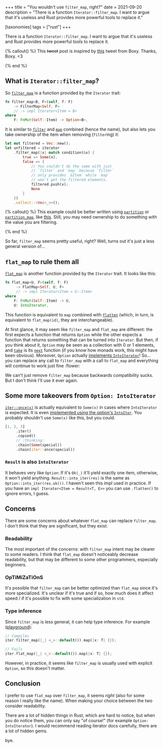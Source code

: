 +++
title = "You wouldn't use `filter_map`, right?"
date = 2021-09-20
description = "There is a function `Iterator::filter_map`. I want to argue that it's useless and Rust provides more powerful tools to replace it."

[taxonomies] 
tags = ["rust"]
+++

There is a function `Iterator::filter_map`. I want to argue that it's useless and Rust provides more powerful tools to replace it.

<!-- more -->

{% callout() %}
This ~~tweet~~ post is inspired by [this] tweet from Boxy. Thanks, Boxy. <3

[this]: https://twitter.com/EllenNyan0214/status/1425911176853139460?s=20
{% end %}

## What is `Iterator::filter_map`?

So [`filter_map`] is a function provided by the `Iterator` trait:

```rust
fn filter_map<B, F>(self, f: F) 
    -> FilterMap<Self, F>
    // -> impl Iterator<Item = B>
where
    F: FnMut(Self::Item) -> Option<B>,
```

It is similar to [`filter`] and [`map`] combined (hence the name), but also lets you take ownership of the item when removing (`filter`ing) it:

```rust
let mut filtered = Vec::new();
let unfiltered = iterator
    .filter_map(|x| match condition(&x) {
        true => Some(x),
        false => {
            // You couldn't do the same with just 
            // `filter` and `map` because `filter` 
            // only provides `&Item` while `map`
            // won't get the filtered elements.
            filtered.push(x);
            None
        }
    })
    .collect::<Vec<_>>();
```

{% callout() %}
This example could be better written using [`partition`] or [`partition_map`], like [this]. Still, you may need ownership to do something with the value you are filtering.

[`partition`]: https://doc.rust-lang.org/nightly/core/iter/trait.Iterator.html#method.partition
[`partition_map`]: https://docs.rs/itertools/0.10.1/itertools/trait.Itertools.html#method.partition_map
[this]: https://play.rust-lang.org/?version=stable&mode=debug&edition=2018&gist=c46656bf42e9f33c70cc53950518081b
{% end %}

So far, `filter_map` seems pretty useful, right? Well, turns out it's just a less general version of...

[`filter_map`]: https://doc.rust-lang.org/std/iter/trait.Iterator.html#method.filter_map
[`filter`]: https://doc.rust-lang.org/std/iter/trait.Iterator.html#method.filter
[`map`]: https://doc.rust-lang.org/std/iter/trait.Iterator.html#method.map

## `flat_map` to rule them all

[`flat_map`] is another function provided by the `Iterator` trait. It looks like this: 

```rust
fn flat_map<U, F>(self, f: F)
     -> FlatMap<Self, U, F>
     // -> impl Iterator<Item = U::Item>
where
    F: FnMut(Self::Item) -> U,
    U: IntoIterator,
```

This function is equivalent to `map` combined with [`flatten`] (which, in turn, is equivalent to `flat_map(id)`, they are interchangeable). 

At first glance, it may seem like `filter_map` and `flat_map` are different: the first expects a function that returns `Option` while the other expects a function that returns something that can be turned into `Iterator`. But then, if you think about it, `Option` may be seen as a collection with 0 or 1 elements, and [`take`] is its [`next`] function (if you know how monads work, this might have been obvious). Moreover, `Option` actually [implements `IntoIterator`]! So... you can replace any call to `filter_map` with a call to `flat_map` and everything will continue to work just fine :flower:

We can't just remove `filter_map` because backwards compatibility sucks. But I don't think I'll use it ever again.

[`flat_map`]: https://doc.rust-lang.org/std/iter/trait.Iterator.html#method.flat_map
[`flatten`]: https://doc.rust-lang.org/std/iter/trait.Iterator.html#method.flatten
[`take`]: https://doc.rust-lang.org/std/option/enum.Option.html#method.take
[`next`]: +https://doc.rust-lang.org/std/iter/trait.Iterator.html#tymethod.next
[implements `IntoIterator`]: https://doc.rust-lang.org/std/option/enum.Option.html#impl-IntoIterator

## Some more takeovers from `Option: IntoIterator`

[`iter::once(x)`] is actually equivalent to `Some(x)` in cases where `IntoIterator` is expected. It is even [implemented using the option's `IntoIter`]. You probably shouldn't use `Some(x)` like this, but you could.

```rust
[1, 2, 3]
     .iter()
     .copied()
     // :thinking:
     .chain(Some(special))
     .chain(iter::once(special))
```

[`iter::once(x)`]: https://doc.rust-lang.org/std/iter/fn.once.html
[implemented using the option's `IntoIter`]: https://github.com/rust-lang/rust/blob/db1fb85cff63ad5fffe435e17128f99f9e1d970c/library/core/src/iter/sources/once.rs#L65

### `Result` is also `IntoIterator`

It behaves very like `Option`: If it's `Ok(_)` it'll yield exactly one item, otherwise, it won't yield anything. `Result::into_iter(res)` is the same as `Option::into_iter(res.ok())`. I haven't seen this impl used in practice. If you have an `impl Iterator<Item = Result<T, E>>` you can use `.flatten()` to ignore errors, I guess.

## Concerns

There are some concerns about whatever `flat_map` can replace `filter_map`. I don't think that they are significant, but they exist.

### Readability

The most important of the concerns: with `filter_map` intent may be clearer to some readers. I think that `flat_map` doesn't noticeably decrease readability, but that may be different to some other programmers, especially beginners.

### OpTiMiZaTiOnS

It's possible that `filter_map` can be better optimized than `flat_map` since it's more specialized. It's unclear if it's true and if so, how much does it affect speed / if it's possible to fix with some specialization in `std`.

### Type inference

Since `filter_map` is less general, it can help type inference. For example ([playground]):

```rust
// Compiles
iter.filter_map(|_| <_>::default()).map(|x: T| {});

// Fails
iter.flat_map(|_| <_>::default()).map(|x: T| {});
```

However, in practice, it seems like `filter_map` is usually used with explicit `Option`, so this doesn't matter.

[playground]: https://play.rust-lang.org/?version=stable&mode=debug&edition=2018&gist=061a524a15d8d9c1d656aceb61949876

## Conclusion

I prefer to use `flat_map` over `filter_map`, it seems *right* (also for some reason I really like the name). When making your choice between the two consider readability. 

There are a lot of hidden things in Rust, which are hard to notice, but when you do notice them, you can only say "of course!" (for example `Option: IntoIterator`). I would recommend reading iterator docs carefully, there are a lot of hidden gems.

bye.
